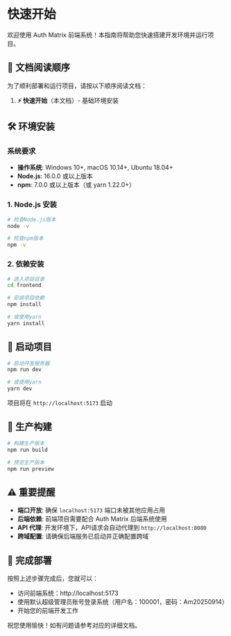 # 快速开始

欢迎使用 Auth Matrix 前端系统！本指南将帮助您快速搭建开发环境并运行项目。

## 📖 文档阅读顺序

为了顺利部署和运行项目，请按以下顺序阅读文档：

1. **⚡ 快速开始**（本文档）- 基础环境安装

## 🛠️ 环境安装

### 系统要求

- **操作系统**: Windows 10+, macOS 10.14+, Ubuntu 18.04+
- **Node.js**: 16.0.0 或以上版本
- **npm**: 7.0.0 或以上版本（或 yarn 1.22.0+）

### 1. Node.js 安装

```bash
# 检查Node.js版本
node -v

# 检查npm版本
npm -v
```

### 2. 依赖安装

```bash
# 进入项目目录
cd frontend

# 安装项目依赖
npm install

# 或使用yarn
yarn install
```

## 🚀 启动项目

```bash
# 启动开发服务器
npm run dev

# 或使用yarn
yarn dev
```

项目将在 `http://localhost:5173` 启动

## 🔧 生产构建

```bash
# 构建生产版本
npm run build

# 预览生产版本
npm run preview
```

## ⚠️ 重要提醒

- **端口开放**: 确保 `localhost:5173` 端口未被其他应用占用
- **后端依赖**: 前端项目需要配合 Auth Matrix 后端系统使用
- **API 代理**: 开发环境下，API请求会自动代理到 `http://localhost:8080`
- **跨域配置**: 请确保后端服务已启动并正确配置跨域

## 🎉 完成部署

按照上述步骤完成后，您就可以：

- 访问前端系统：http://localhost:5173
- 使用默认超级管理员账号登录系统（用户名：100001，密码：Am20250914）
- 开始您的前端开发工作

祝您使用愉快！如有问题请参考对应的详细文档。
